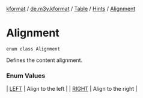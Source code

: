 [kformat](../../../../index.md) / [de.m3y.kformat](../../../index.md) / [Table](../../index.md) / [Hints](../index.md) / [Alignment](./index.md)

# Alignment

`enum class Alignment`

Defines the content alignment.

### Enum Values

| [LEFT](-l-e-f-t.md) | Align to the left |
| [RIGHT](-r-i-g-h-t.md) | Align to the right |

